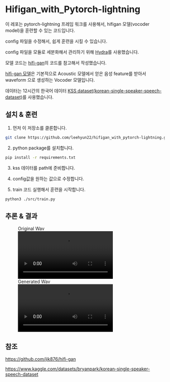 # Hifigan_with_Pytorch-lightning

이 레포는 pytorch-lightning 프레임 워크를 사용해서, hifigan 모델(vocoder model)을 훈련할 수 있는 코드입니다.

config 파일을 수정해서, 쉽게 훈련을 시킬 수 있습니다.

config 파일을 모듈로 세분화해서 관리하기 위해 [Hydra](https://hydra.cc/docs/intro/)를 사용했습니다.

모델 코드는 [hifi-gan](https://github.com/jik876/hifi-gan)의 코드를 참고해서 작성했습니다.

[hifi-gan 모델](https://arxiv.org/abs/2010.05646)은 기본적으로 Acoustic 모델에서 얻은 음성 feature를 받아서 waveform 으로 생성하는 Vocoder 모델입니다.

데이터는 12시간의 한국어 데이터 [KSS dataset(korean-single-speaker-speech-dataset)](https://www.kaggle.com/datasets/bryanpark/korean-single-speaker-speech-dataset)를 사용했습니다.



## 설치 & 훈련

1. 먼저 이 저장소를 클론합니다.

```bash
git clone https://github.com/leehyun22/hifigan_with_pytorch-lightning.git

```
2. python package를 설치합니다.

```bash
pip install -r requirements.txt
```
3. kss 데이터를 path에 준비합니다.

4. config값을 원하는 값으로 수정합니다.

5. train 코드 실행해서 훈련을 시작합니다.

```bash
python3 ./src/train.py
```

## 추론 & 결과

<figure>
    <figcaption>Original Wav</figcaption>
    <video src="./audio/4_3189.mov"></video>
    <figcaption>Generated Wav</figcaption>
    <video src="./audio/4_3189_generated.mov"></video>
</figure>


## 참조
https://github.com/jik876/hifi-gan

https://www.kaggle.com/datasets/bryanpark/korean-single-speaker-speech-dataset
